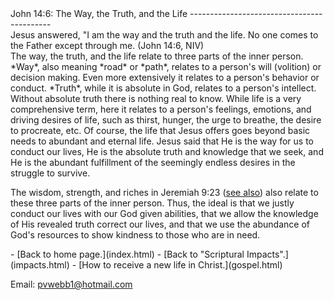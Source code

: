  <head> <title>(PVW) John 14:6: The Way, the Truth, and the Life</title> <meta content="IE=9" http-equiv="X-UA-Compatible"></meta> <link href="css/page_style.css" rel="stylesheet" type="text/css"></link> </head><body><div class="page_style"> John 14:6: The Way, the Truth, and the Life
-------------------------------------------

<div class="p">Jesus answered, "I am the way and the truth and the life. No one comes to the Father except through me. (John 14:6, NIV)

</div>The way, the truth, and the life relate to three parts of the inner person. *Way*, also meaning *road* or *path*, relates to a person's will (volition) or decision making. Even more extensively it relates to a person's behavior or conduct. *Truth*, while it is absolute in God, relates to a person's intellect. Without absolute truth there is nothing real to know. While life is a very comprehensive term, here it relates to a person's feelings, emotions, and driving desires of life, such as thirst, hunger, the urge to breathe, the desire to procreate, etc. Of course, the life that Jesus offers goes beyond basic needs to abundant and eternal life. Jesus said that He is the way for us to conduct our lives, He is the absolute truth and knowledge that we seek, and He is the abundant fulfillment of the seemingly endless desires in the struggle to survive.

The wisdom, strength, and riches in Jeremiah 9:23 ([see also](pride.html)) also relate to these three parts of the inner person. Thus, the ideal is that we justly conduct our lives with our God given abilities, that we allow the knowledge of His revealed truth correct our lives, and that we use the abundance of God's resources to show kindness to those who are in need.

  </div>- [Back to home page.](index.html)
- [Back to "Scriptural Impacts".](impacts.html)
- [How to receive a new life in Christ.](gospel.html)

Email: [pvwebb1@hotmail.com](mailto:pvwebb1@hotmail.com)

